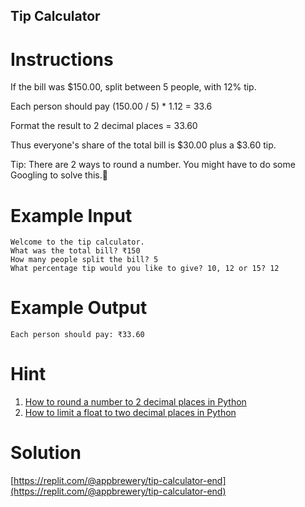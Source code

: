 ## Tip Calculator

# Instructions

If the bill was $150.00, split between 5 people, with 12% tip. 

Each person should pay (150.00 / 5) * 1.12 = 33.6

Format the result to 2 decimal places = 33.60

Thus everyone's share of the total bill is $30.00 plus a $3.60 tip.

Tip: There are 2 ways to round a number. You might have to do some Googling to solve this.💪


# Example Input

```
Welcome to the tip calculator.
What was the total bill? ₹150
How many people split the bill? 5
What percentage tip would you like to give? 10, 12 or 15? 12

```

# Example Output

```
Each person should pay: ₹33.60
```


# Hint

1. [How to round a number to 2 decimal places in Python](https://www.google.com/search?q=how+to+round+number+to+2+decimal+places+python&oq=how+to+round+number+to+2+decimal)
2. [How to limit a float to two decimal places in Python](https://www.kite.com/python/answers/how-to-limit-a-float-to-two-decimal-places-in-python)



# Solution

[https://replit.com/@appbrewery/tip-calculator-end](https://replit.com/@appbrewery/tip-calculator-end)
